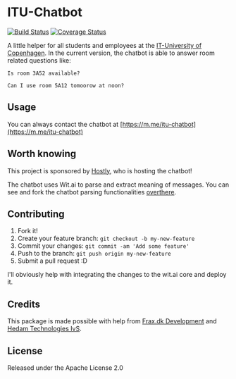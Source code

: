 # ITU-Chatbot
[![Build Status](https://travis-ci.org/NiclasHedam/itu-chatbot.svg?branch=master)](https://travis-ci.org/NiclasHedam/itu-chatbot)
[![Coverage Status](https://coveralls.io/repos/github/NiclasHedam/itu-chatbot/badge.svg?branch=master)](https://coveralls.io/github/NiclasHedam/itu-chatbot?branch=master)


A little helper for all students and employees at the [IT-University of Copenhagen](https://itu.dk).
In the current version, the chatbot is able to answer room related questions like:

`Is room 3A52 available?`

`Can I use room 5A12 tomoorow at noon?`

## Usage
You can always contact the chatbot at [https://m.me/itu-chatbot](https://m.me/itu-chatbot)

## Worth knowing
This project is sponsored by [Hostly](https://hostly.dk), who is hosting the chatbot!

The chatbot uses Wit.ai to parse and extract meaning of messages. You can see and fork the chatbot parsing functionalities [overthere](https://wit.ai/NiclasHedam/itu-chatbot).

## Contributing

1. Fork it!
2. Create your feature branch: `git checkout -b my-new-feature`
3. Commit your changes: `git commit -am 'Add some feature'`
4. Push to the branch: `git push origin my-new-feature`
5. Submit a pull request :D

I'll obviously help with integrating the changes to the wit.ai core and deploy it.

## Credits

This package is made possible with help from [Frax.dk Development](https://frax.dk) and [Hedam Technologies IvS](https://hedam.org).

## License

Released under the Apache License 2.0
